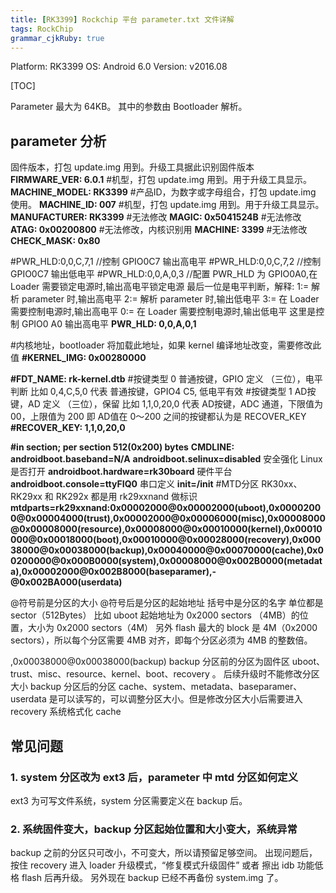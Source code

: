 ```yaml
---
title: [RK3399] Rockchip 平台 parameter.txt 文件详解
tags: RockChip
grammar_cjkRuby: true
---
```


Platform: RK3399
OS: Android 6.0
Version: v2016.08

[TOC]

Parameter 最大为 64KB。
其中的参数由 Bootloader 解析。

## parameter 分析

固件版本，打包 update.img 用到。升级工具据此识别固件版本
**FIRMWARE_VER: 6.0.1** 
#机型，打包 update.img 用到。用于升级工具显示。
**MACHINE_MODEL: RK3399**
#产品ID，为数字或字母组合，打包 update.img 使用。
**MACHINE_ID: 007**
#机型，打包 update.img 用到。用于升级工具显示。
**MANUFACTURER: RK3399**
#无法修改
**MAGIC: 0x5041524B**
#无法修改
**ATAG: 0x00200800**
#无法修改，内核识别用
**MACHINE: 3399**
#无法修改
**CHECK_MASK: 0x80**

#PWR_HLD:0,0,C,7,1 //控制 GPIO0C7 输出高电平
#PWR_HLD:0,0,C,7,2 //控制 GPIO0C7 输出低电平
#PWR_HLD:0,0,A,0,3 //配置 PWR_HLD 为 GPIO0A0,在 Loader 需要锁定电源时,输出高电平锁定电源
最后一位是电平判断，解释:
1:= 解析 parameter 时,输出高电平
2:= 解析 parameter 时,输出低电平
3:= 在 Loader 需要控制电源时,输出高电平
0:= 在 Loader 需要控制电源时,输出低电平
这里是控制 GPIO0 A0 输出高电平
**PWR_HLD: 0,0,A,0,1** 

#内核地址，bootloader 将加载此地址，如果 kernel 编译地址改变，需要修改此值
**#KERNEL_IMG: 0x00280000**

**#FDT_NAME: rk-kernel.dtb**
#按键类型 0 普通按键，GPIO 定义 （三位），电平判断
比如 0,4,C,5,0 代表 普通按键，GPIO4 C5, 低电平有效
#按键类型 1 AD按键，AD 定义 （三位），保留
比如 1,1,0,20,0 代表 AD按键，ADC 通道，下限值为 00，上限值为 200 即 AD值在 0～200 之间的按键都认为是 RECOVER_KEY
**#RECOVER_KEY: 1,1,0,20,0**

**#in section; per section 512(0x200) bytes**
**CMDLINE:** 
**androidboot.baseband=N/A** 
**androidboot.selinux=disabled** 安全强化 Linux 是否打开
**androidboot.hardware=rk30board** 硬件平台
**androidboot.console=ttyFIQ0** 串口定义
**init=/init**
#MTD分区 RK30xx、RK29xx 和 RK292x 都是用 rk29xxnand 做标识
**mtdparts=rk29xxnand:0x00002000@0x00002000(uboot),0x00002000@0x00004000(trust),0x00002000@0x00006000(misc),0x00008000@0x00008000(resource),0x00008000@0x00010000(kernel),0x00010000@0x00018000(boot),0x00010000@0x00028000(recovery),0x00038000@0x00038000(backup),0x00040000@0x00070000(cache),0x00200000@0x000B0000(system),0x00008000@0x002B0000(metadata),0x00002000@0x002B8000(baseparamer),-@0x002BA000(userdata)**

@符号前是分区的大小
@符号后是分区的起始地址
括号中是分区的名字
单位都是 sector（512Bytes）
比如 uboot 起始地址为 0x2000 sectors （4MB）的位置，大小为 0x2000 sectors（4M）
另外 flash 最大的 block 是 4M（0x2000 sectors），所以每个分区需要 4MB 对齐，即每个分区必须为 4MB 的整数倍。

,0x00038000@0x00038000(backup)
backup 分区前的分区为固件区 uboot、trust、misc、resource、kernel、boot、recovery 。
后续升级时不能修改分区大小
backup 分区后的分区 cache、system、metadata、baseparamer、userdata
是可以读写的，可以调整分区大小。但是修改分区大小后需要进入 recovery 系统格式化 cache

## 常见问题
### 1. system 分区改为 ext3 后，parameter 中 mtd 分区如何定义
ext3 为可写文件系统，system 分区需要定义在 backup 后。
### 2. 系统固件变大，backup 分区起始位置和大小变大，系统异常
backup 之前的分区只可改小，不可变大，所以请预留足够空间。
出现问题后，按住 recovery 进入 loader 升级模式，“修复模式升级固件” 或者 擦出 idb 功能低格 flash 后再升级。
另外现在 backup 已经不再备份 system.img 了。
